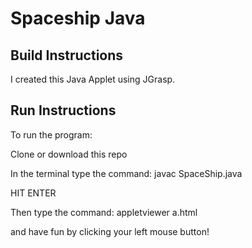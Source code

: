 # Spaceship Java

## Build Instructions

I created this Java Applet using JGrasp.

## Run Instructions

To run the program:

Clone or download this repo

In the terminal type the command: javac SpaceShip.java

HIT ENTER

Then type the command: appletviewer a.html

and have fun by clicking your left mouse button!

